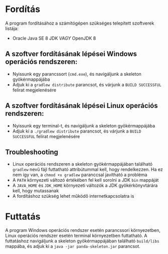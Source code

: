# Fordítás

A program fordításához a számítógépen szükséges telepített szoftverek listája:

* Oracle Java SE 8 JDK *VAGY* OpenJDK 8

## A szoftver fordításának lépései **Windows** operációs rendszeren:

* Nyissunk egy parancssort (`cmd.exe`), és navigáljunk a skeleton gyökérmappájába
* Adjuk ki a `gradlew distribute` parancsot, és várjunk a `BUILD SUCCESSFUL` felirat megjelenésére

## A szoftver fordításának lépései **Linux** operációs rendszeren:

* Nyissunk egy terminal-t, és navigáljunk a skeleton gyökérmappájába
* Adjuk ki a `./gradlew distribute` parancsot, és várjunk a `BUILD SUCCESSFUL` felirat megjelenésére

## Troubleshooting

* Linux operációs rendszeren a skeleton gyökérmappájában található `gradlew` nevű fájl futtatható
attribútummal kell, hogy rendelkezzen. Ha ez nem így van, a `chmod +x gradlew` paranccsal javítható
a probléma
* A `PATH` környezeti változó értékében fel kell sorolni a JDK `bin` mappáját
* A `JAVA_HOME` és `JDK_HOME` környezeti változók a JDK gyökérkönyvtárára kell, hogy mutassanak
* A fordításhoz szükség lehet működő internetkapcsolatra is

# Futtatás

A program Windows operációs rendszer esetén parancssori környezetben, Linux operációs rendszer
esetén terminal környezetben futtatható. A futtatáshoz navigáljunk a skeleton gyökérmappájában 
található `build/libs` mappába, és adjuk ki a `java -jar panda-skeleton.jar` parancsot.